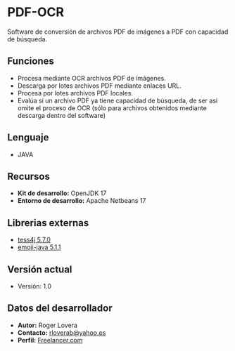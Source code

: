 # PDF-OCR
Software de conversión de archivos PDF de imágenes a PDF con capacidad de búsqueda.

## Funciones
- Procesa mediante OCR archivos PDF de imágenes.
- Descarga por lotes archivos PDF mediante enlaces URL.
- Procesa por lotes archivos PDF locales.
- Evalúa si un archivo PDF ya tiene capacidad de búsqueda, de ser asi omite el proceso de OCR (sólo para archivos obtenidos mediante descarga dentro del software)

## Lenguaje
- JAVA

## Recursos
- **Kit de desarrollo:** OpenJDK 17
- **Entorno de desarrollo:** Apache Netbeans 17

## Librerias externas
- [tess4j 5.7.0](https://tess4j.sourceforge.net/) 
- [emoji-java 5.1.1](https://github.com/vdurmont/emoji-java)

## Versión actual
- Versión: 1.0

## Datos del desarrollador
- **Autor:** Roger Lovera
- **Contacto:** <rloverab@yahoo.es>
- **Perfil:** [Freelancer.com](https://www.freelancer.com/u/rloverab)